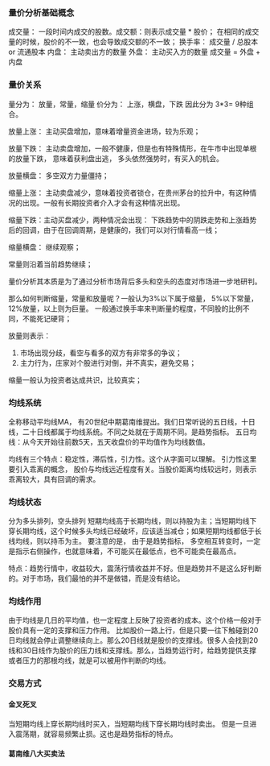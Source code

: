 ### 量价分析基础概念

成交量： 一段时间内成交的股数。成交额：则表示成交量 * 股价；
在相同的成交量的时候，股价的不一致，也会导致成交额的不一致；
换手率： 成交量 / 总股本 or 流通股本
内盘： 主动卖出方的数量
外盘： 主动买入方的数量
成交量 = 外盘 + 内盘

### 量价关系

量分为： 放量，常量，缩量
价分为： 上涨，横盘，下跌
因此分为 3*3= 9种组合。

放量上涨： 主动买盘增加，意味着增量资金进场，较为乐观；

放量下跌： 主动卖盘增加，一般不健康，但是也有特殊情形，在牛市中出现单根的放量下跌， 意味着获利盘出逃， 多头依然强势时，有买入的机会。

放量横盘： 多空双方力量僵持；

缩量上涨： 主动卖盘减少，意味着投资者锁仓，在贵州茅台的拉升中，有这种情况的出现。一般有长期投资者介入才会有这种情况出现。

缩量下跌：主动买盘减少，两种情况会出现： 下跌趋势中的阴跌走势和上涨趋势后的回调，由于在回调周期，是健康的，我们可以对行情看高一线；

缩量横盘： 继续观察；

常量则沿着当前趋势继续；

量价分析其本质是为了通过分析市场背后多头和空头的态度对市场进一步地研判。

那么如何判断缩量，常量和放量呢？一般认为3%以下属于缩量， 5%以下常量， 12%放量，以上则为巨量。
一般通过换手率来判断量的程度，不同股的比例不同，不能死记硬背；

放量则表示：
1. 市场出现分歧，看空与看多的双方有非常多的争议；
2. 主力行为，庄家对个股进行对倒，并不真实，避免交易；

缩量一般认为投资者达成共识，比较真实；

### 均线系统
全称移动平均线MA， 有20世纪中期葛南维提出。我们日常听说的五日线，十日线，二十日线都属于均线系统。不同之处就在于周期不同。是趋势指标。
五日均线：从今天开始往前数5天，五天收盘价的平均值作为均线数值。

均线有三个特点：稳定性，滞后性，引力性。这个从字面可以理解。
引力性这里要引入乖离的概念， 股价与均线远近程度有关。当股价距离均线较远时，则表示乖离较大，具有回调的需求。

### 均线状态
分为多头排列，空头排列
短期均线高于长期均线，则以持股为主；当短期均线下穿长期均线，这个时候多头均线已经破坏，应该适当减仓；如果短期均线都低于长线均线，则以持币为主。
要注意的是， 由于是趋势指标， 多空相互转变时，一定是指示右侧操作，也就意味着，不可能买在最低点，也不可能卖在最高点。

特点：趋势行情中，收益较大，震荡行情收益并不好。但是趋势并不是这么好判断的。对于市场，我们最怕的并不是做错，而是没有结论。

### 均线作用
由于均线是几日的平均值，也一定程度上反映了投资者的成本。这个价格一般对于股价具有一定的支撑和压力作用。
比如股价一路上行，但是只要一往下触碰到20日均线就会停止调整继续向上。那么20日线就是股价的支撑线。很多人会找到20线和30日线作为股价的压力线和支撑线。那么，当趋势运行时，给趋势提供支撑或者压力的那根均线，就是可以被用作判断的均线。

### 交易方式
#### 金叉死叉
当短期均线上穿长期均线时买入，当短期均线下穿长期均线时卖出。
但是一旦进入震荡期，就容易频繁止损。这也是趋势指标的特点。

#### 葛南维八大买卖法













